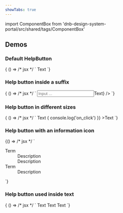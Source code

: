 ```yaml
---
showTabs: true
---
```


import ComponentBox from 'dnb-design-system-portal/src/shared/tags/ComponentBox'

## Demos

### Default HelpButton

<ComponentBox data-visual-test="help-button-default">
    {
    () => /* jsx */ `
<HelpButton>
    Text
</HelpButton>
`}
</ComponentBox>

### Help button inside a suffix

<ComponentBox data-visual-test="help-button-suffix">
    {
    () => /* jsx */ `
<Input
    size={10}
    placeholder="Input ..."
    suffix={<HelpButton title="Custom title">Text</HelpButton>}
/>
`}
</ComponentBox>

### Help button in different sizes

<ComponentBox data-visual-test="help-button-sizes">
    {
    () => /* jsx */ `
<HelpButton title="Custom title">Text</HelpButton>
<HelpButton
    size="small"
    left
    on_click={() => {
        console.log('on_click')
    }}
>Text</HelpButton>
`}
</ComponentBox>

### Help button with an information icon

<ComponentBox>
    {() => /* jsx */ `
<HelpButton icon="information" tooltip="More info">
    <Dl>
        <Dt>Term</Dt>
        <Dd>Description</Dd>
        <Dd>Description</Dd>
        <Dt>Term</Dt>
        <Dd>Description</Dd>
    </Dl>
</HelpButton>
`}
</ComponentBox>

### Help button used inside text

<ComponentBox data-visual-test="help-button-inline">
    {
    () => /* jsx */ `
Text <HelpButton>
    Text
</HelpButton> Text
`}
</ComponentBox>
